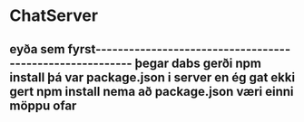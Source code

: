 # ChatServer

eyða sem fyrst---------------------------------------------------------
þegar dabs gerði npm install þá var package.json i server en
ég gat ekki gert npm install nema að package.json væri einni möppu ofar
-----------------------------------------------------------------------
